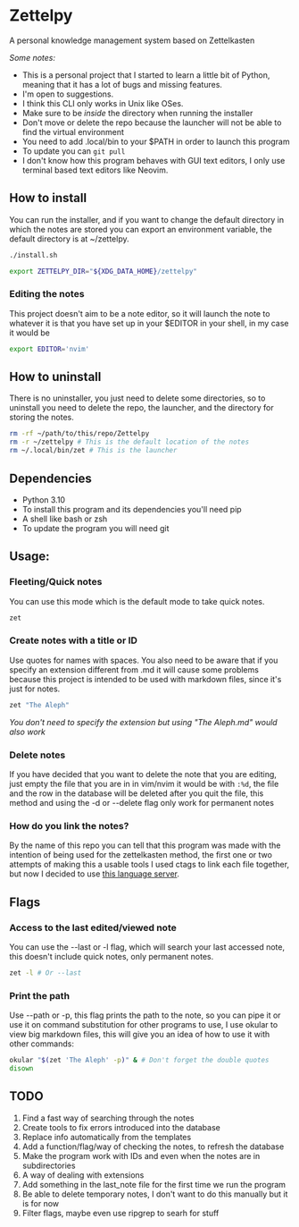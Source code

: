 # Zettelpy
A personal knowledge management system based on Zettelkasten

*Some notes:*

- This is a personal project that I started to learn a little bit of Python, meaning that it has a lot of bugs and
  missing features.
- I'm open to suggestions.
- I think this CLI only works in Unix like OSes.
- Make sure to be _inside_ the directory when running the installer
- Don't move or delete the repo because the launcher will not be able to find the virtual environment
- You need to add .local/bin to your \$PATH in order to launch this program
- To update you can `git pull`
- I don't know how this program behaves with GUI text editors, I only use terminal based text editors like Neovim.

## How to install
You can run the installer, and if you want to change the default directory in which the notes are stored you can export
an environment variable, the default directory is at ~/zettelpy.

```bash
./install.sh

export ZETTELPY_DIR="${XDG_DATA_HOME}/zettelpy"
```

### Editing the notes
This project doesn't aim to be a note editor, so it will launch the note to whatever it
is that you have set up in your \$EDITOR in your shell, in my case it would be

```bash
export EDITOR='nvim'
```

## How to uninstall
There is no uninstaller, you just need to delete some directories, so to uninstall you need to delete the repo, the
launcher, and the directory for storing the notes.

```bash
rm -rf ~/path/to/this/repo/Zettelpy
rm -r ~/zettelpy # This is the default location of the notes
rm ~/.local/bin/zet # This is the launcher
```

## Dependencies
- Python 3.10
- To install this program and its dependencies you'll need pip
- A shell like bash or zsh
- To update the program you will need git

## Usage:
### Fleeting/Quick notes
You can use this mode which is the default mode to take quick notes.

```bash
zet
```

### Create notes with a title or ID
Use quotes for names with spaces. You also need to be aware that if you specify an extension different from .md it will
cause some problems because this project is intended to be used with markdown files, since it's just for notes.

```bash
zet "The Aleph"
```

*You don't need to specify the extension but using "The Aleph.md" would also work*

### Delete notes
If you have decided that you want to delete the note that you are editing, just empty
the file that you are in in vim/nvim it would be with `:%d`, the file and the row in the
database will be deleted after you quit the file, this method and using the -d or
--delete flag only work for permanent notes

### How do you link the notes?
By the name of this repo you can tell that this program was made with the intention of being used for the zettelkasten
method, the first one or two attempts of making this a usable tools I used ctags to link each file together, but now I
decided to use [this language server](https://github.com/artempyanykh/zeta-note).

## Flags

### Access to the last edited/viewed note
You can use the --last or -l flag, which will search your last accessed note, this doesn't include quick notes, only
permanent notes.

```bash
zet -l # Or --last
```

### Print the path
Use --path or -p, this flag prints the path to the note, so you can pipe it or use it on command substitution for other
programs to use, I use okular to view big markdown files, this will give you an idea of how to use it with other
commands:

```bash
okular "$(zet 'The Aleph' -p)" & # Don't forget the double quotes
disown
```

## TODO
1. Find a fast way of searching through the notes
2. Create tools to fix errors introduced into the database
3. Replace info automatically from the templates
4. Add a function/flag/way of checking the notes, to refresh the database
5. Make the program work with IDs and even when the notes are in subdirectories
6. A way of dealing with extensions
7. Add something in the last_note file for the first time we run the program
8. Be able to delete temporary notes, I don't want to do this manually but it is for now
9. Filter flags, maybe even use ripgrep to searh for stuff
